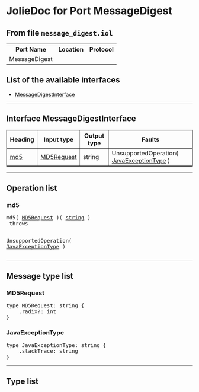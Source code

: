 <html>
<head></head><body>
<h1>JolieDoc for Port MessageDigest</h1>
<h2>From file <code>message_digest.iol</code></h2>
<table>
<tr>
<th>Port Name</th>
<th>Location</th>
<th>Protocol</th>
</tr>
<tr>
<td>MessageDigest</td>
<td></td>
<td></td>
</tr>
</table>
<h2>List of the available interfaces</h2>
<ul>
<li><a href="#MessageDigestInterface">MessageDigestInterface </a>
</ul>
<hr>
<h2 id=MessageDigestInterface>Interface MessageDigestInterface</h2>
<a name="MessageDigestInterface"></a>
<table border="1">
<tr>
<th>Heading</th>
<th>Input type</th>
<th>Output type</th>
<th>Faults</th>
</tr>
<tr>
<td><a href="#md5">md5</a></td>
<td><a href="#MD5Request">MD5Request</a><br /></td>
<td>string<br /></td>
<td>
UnsupportedOperation( <a href="#JavaExceptionType">JavaExceptionType</a> )&nbsp;&nbsp;<br>
</td>
</tr>
</table>
<hr>
<h2>Operation list</h2>
<div class="operation-title"><a name="md5"></a><h3 id="md5">md5</h3></div>
<pre>md5( <a href="#MD5Request">MD5Request</a> )( <a href="#string">string</a> )
 throws

				
UnsupportedOperation( <a href="#JavaExceptionType">JavaExceptionType</a> )
</pre>
<hr>
<h2>Message type list</h2>
<a name="MD5Request"></a><h3 id="MD5Request">MD5Request</h3>
<pre lang="jolie">type MD5Request: string { 
    .radix?: int
}</pre>
<a name="JavaExceptionType"></a><h3 id="JavaExceptionType">JavaExceptionType</h3>
<pre lang="jolie">type JavaExceptionType: string { 
    .stackTrace: string
}</pre>
<hr>
<h2>Type list</h2>
</body>
</html>
